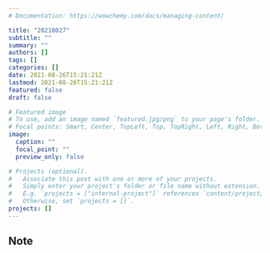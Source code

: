 ```yaml
---
# Documentation: https://wowchemy.com/docs/managing-content/

title: "20210827"
subtitle: ""
summary: ""
authors: []
tags: []
categories: []
date: 2021-08-26T15:21:21Z
lastmod: 2021-08-26T15:21:21Z
featured: false
draft: false

# Featured image
# To use, add an image named `featured.jpg/png` to your page's folder.
# Focal points: Smart, Center, TopLeft, Top, TopRight, Left, Right, BottomLeft, Bottom, BottomRight.
image:
  caption: ""
  focal_point: ""
  preview_only: false

# Projects (optional).
#   Associate this post with one or more of your projects.
#   Simply enter your project's folder or file name without extension.
#   E.g. `projects = ["internal-project"]` references `content/project/deep-learning/index.md`.
#   Otherwise, set `projects = []`.
projects: []
---
```


## Note

